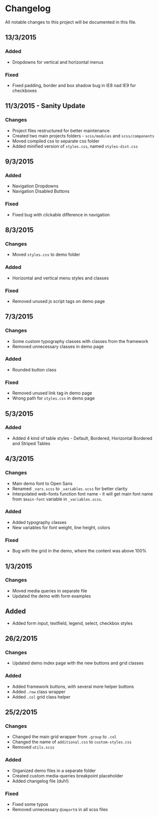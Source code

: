 # Changelog

All notable changes to this project will be documented in this file.

## 13/3/2015
### Added
- Dropdowns for vertical and horizontal menus

### Fixed
- Fixed padding, border and box shadow bug in IE8 nad IE9 for checkboxes

## 11/3/2015 - Sanity Update
### Changes
- Project files restructured for better maintenance
- Created two main projects folders - `scss/modules` and `scss/components`
- Moved compiled css to separate css folder
- Added minified version of `styles.css`, named `styles-dist.css`


## 9/3/2015
### Added
- Navigation Dropdowns
- Navigation Disabled Buttons

### Fixed
- Fixed bug with clickable difference in navigation


## 8/3/2015
### Changes
- Moved `styles.css` to demo folder

### Added
- Horizontal and vertical menu styles and classes

### Fixed
- Removed unused js script tags on demo page


## 7/3/2015
### Changes
- Some custom typography classes with classes from the framework
- Removed unnecessary classes in demo page

### Added
- Rounded button class

### Fixed
- Removed unused link tag in demo page
- Wrong path for `styles.css` in demo page


## 5/3/2015
### Added
- Added 4 kind of table styles - Default, Bordered, Horizontal Bordered and Striped Tables

## 4/3/2015
### Changes
- Main demo font to Open Sans
- Renamed `_vars.scss` to `_variables.scss` for better clarity
- Interpolated web-fonts function font name - it will get main font name from `$main-font` variable in `_variables.scss`.

### Added
- Added typography classes
- New variables for font weight, line height, colors

### Fixed
- Bug with the grid in the demo, where the content was above 100%

## 1/3/2015
### Changes
- Moved media queries in separate file
- Updated the demo with form examples

## Added
- Added form input, textfield, legend, select, checkbox styles


## 26/2/2015
### Changes
- Updated demo index page with the new buttons and grid classes

### Added
- Added framework buttons, with several more helper buttons
- Added `.row` class wrapper
- Added `.col` grid class helper


## 25/2/2015
### Changes
- Changed the main grid wrapper from `.group` to `.col`
- Changed the name of `additional.css` to `custom-styles.css`
- Removed `utils.scss`

### Added
- Organized demo files in a separate folder
- Created custom media-queries breakpoint placeholder
- Added changelog file (duh!)

### Fixed
- Fixed some typos
- Removed unnecessary `@import`s in all scss files
